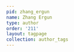 ```yaml
---
pid: zhang_ergun
name: Zhang Ergun
type: author
order: '211'
layout: tagpage
collection: author_tags
---
```

